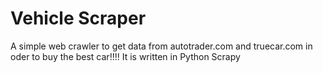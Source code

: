 # Vehicle Scraper

A simple web crawler to get data from autotrader.com and truecar.com in oder to buy the best car!!!! It is written in Python Scrapy
